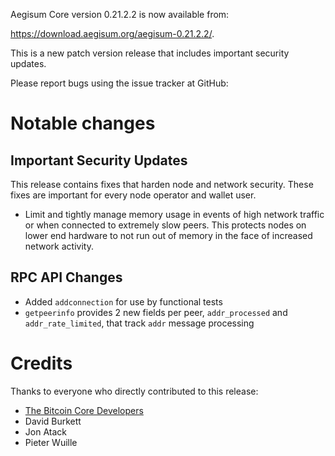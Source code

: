 Aegisum Core version 0.21.2.2 is now available from:

 <https://download.aegisum.org/aegisum-0.21.2.2/>.

This is a new patch version release that includes important security updates.

Please report bugs using the issue tracker at GitHub:

  </issues>

Notable changes
===============

Important Security Updates
--------------------------

This release contains fixes that harden node and network security. These fixes are important for every node operator and wallet user.

- Limit and tightly manage memory usage in events of high network traffic or when connected to extremely slow peers.
This protects nodes on lower end hardware to not run out of memory in the face of increased network activity.

RPC API Changes
---------------

* Added `addconnection` for use by functional tests
* `getpeerinfo` provides 2 new fields per peer, `addr_processed` and `addr_rate_limited`, that track `addr` message processing


Credits
=======

Thanks to everyone who directly contributed to this release:

- [The Bitcoin Core Developers](https://github.com/bitcoin/bitcoin/tree/master/doc/release-notes)
- David Burkett
- Jon Atack
- Pieter Wuille